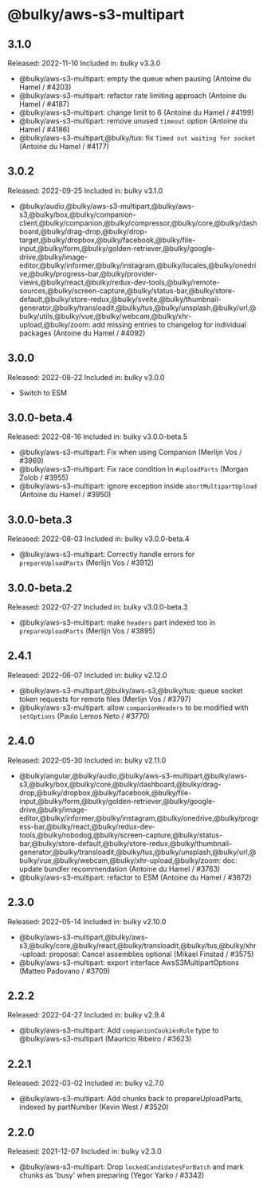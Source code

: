 # @bulky/aws-s3-multipart

## 3.1.0

Released: 2022-11-10
Included in: bulky v3.3.0

- @bulky/aws-s3-multipart: empty the queue when pausing (Antoine du Hamel / #4203)
- @bulky/aws-s3-multipart: refactor rate limiting approach (Antoine du Hamel / #4187)
- @bulky/aws-s3-multipart: change limit to 6 (Antoine du Hamel / #4199)
- @bulky/aws-s3-multipart: remove unused `timeout` option (Antoine du Hamel / #4186)
- @bulky/aws-s3-multipart,@bulky/tus: fix `Timed out waiting for socket` (Antoine du Hamel / #4177)

## 3.0.2

Released: 2022-09-25
Included in: bulky v3.1.0

- @bulky/audio,@bulky/aws-s3-multipart,@bulky/aws-s3,@bulky/box,@bulky/companion-client,@bulky/companion,@bulky/compressor,@bulky/core,@bulky/dashboard,@bulky/drag-drop,@bulky/drop-target,@bulky/dropbox,@bulky/facebook,@bulky/file-input,@bulky/form,@bulky/golden-retriever,@bulky/google-drive,@bulky/image-editor,@bulky/informer,@bulky/instagram,@bulky/locales,@bulky/onedrive,@bulky/progress-bar,@bulky/provider-views,@bulky/react,@bulky/redux-dev-tools,@bulky/remote-sources,@bulky/screen-capture,@bulky/status-bar,@bulky/store-default,@bulky/store-redux,@bulky/svelte,@bulky/thumbnail-generator,@bulky/transloadit,@bulky/tus,@bulky/unsplash,@bulky/url,@bulky/utils,@bulky/vue,@bulky/webcam,@bulky/xhr-upload,@bulky/zoom: add missing entries to changelog for individual packages (Antoine du Hamel / #4092)

## 3.0.0

Released: 2022-08-22
Included in: bulky v3.0.0

- Switch to ESM

## 3.0.0-beta.4

Released: 2022-08-16
Included in: bulky v3.0.0-beta.5

- @bulky/aws-s3-multipart: Fix when using Companion (Merlijn Vos / #3969)
- @bulky/aws-s3-multipart: Fix race condition in `#uploadParts` (Morgan Zolob / #3955)
- @bulky/aws-s3-multipart: ignore exception inside `abortMultipartUpload` (Antoine du Hamel / #3950)

## 3.0.0-beta.3

Released: 2022-08-03
Included in: bulky v3.0.0-beta.4

- @bulky/aws-s3-multipart: Correctly handle errors for `prepareUploadParts` (Merlijn Vos / #3912)

## 3.0.0-beta.2

Released: 2022-07-27
Included in: bulky v3.0.0-beta.3

- @bulky/aws-s3-multipart: make `headers` part indexed too in `prepareUploadParts` (Merlijn Vos / #3895)

## 2.4.1

Released: 2022-06-07
Included in: bulky v2.12.0

- @bulky/aws-s3-multipart,@bulky/aws-s3,@bulky/tus: queue socket token requests for remote files (Merlijn Vos / #3797)
- @bulky/aws-s3-multipart: allow `companionHeaders` to be modified with `setOptions` (Paulo Lemos Neto / #3770)

## 2.4.0

Released: 2022-05-30
Included in: bulky v2.11.0

- @bulky/angular,@bulky/audio,@bulky/aws-s3-multipart,@bulky/aws-s3,@bulky/box,@bulky/core,@bulky/dashboard,@bulky/drag-drop,@bulky/dropbox,@bulky/facebook,@bulky/file-input,@bulky/form,@bulky/golden-retriever,@bulky/google-drive,@bulky/image-editor,@bulky/informer,@bulky/instagram,@bulky/onedrive,@bulky/progress-bar,@bulky/react,@bulky/redux-dev-tools,@bulky/robodog,@bulky/screen-capture,@bulky/status-bar,@bulky/store-default,@bulky/store-redux,@bulky/thumbnail-generator,@bulky/transloadit,@bulky/tus,@bulky/unsplash,@bulky/url,@bulky/vue,@bulky/webcam,@bulky/xhr-upload,@bulky/zoom: doc: update bundler recommendation (Antoine du Hamel / #3763)
- @bulky/aws-s3-multipart: refactor to ESM (Antoine du Hamel / #3672)

## 2.3.0

Released: 2022-05-14
Included in: bulky v2.10.0

- @bulky/aws-s3-multipart,@bulky/aws-s3,@bulky/core,@bulky/react,@bulky/transloadit,@bulky/tus,@bulky/xhr-upload: proposal: Cancel assemblies optional (Mikael Finstad / #3575)
- @bulky/aws-s3-multipart: export interface AwsS3MultipartOptions (Matteo Padovano / #3709)

## 2.2.2

Released: 2022-04-27
Included in: bulky v2.9.4

- @bulky/aws-s3-multipart: Add `companionCookiesRule` type to @bulky/aws-s3-multipart (Mauricio Ribeiro / #3623)

## 2.2.1

Released: 2022-03-02
Included in: bulky v2.7.0

- @bulky/aws-s3-multipart: Add chunks back to prepareUploadParts, indexed by partNumber (Kevin West / #3520)

## 2.2.0

Released: 2021-12-07
Included in: bulky v2.3.0

- @bulky/aws-s3-multipart: Drop `lockedCandidatesForBatch` and mark chunks as 'busy' when preparing (Yegor Yarko / #3342)
